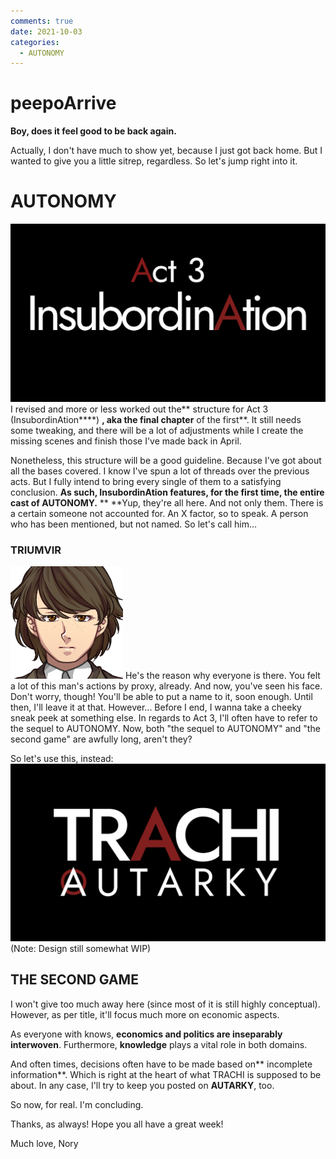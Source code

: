 ```yaml
---
comments: true
date: 2021-10-03
categories:
  - AUTONOMY
---
```


# peepoArrive

**Boy, does it feel good to be back again.**

Actually, I don't have much to show yet, because I just got back home.
But I wanted to give you a little sitrep, regardless.
So let's jump right into it.
# AUTONOMY
![](/assets/blog/images/itch/2021/qUFhgU.png)
I revised and more or less worked out the** structure for Act 3 (InsubordinAtion****) **, aka the final chapter** of the first**.
It still needs some tweaking, and there will be a lot of adjustments while I create the missing scenes and finish those I've made back in April.
<!-- more -->

Nonetheless, this structure will be a good guideline.
Because I've got about all the bases covered.
I know I've spun a lot of threads over the previous acts.
But I fully intend to bring every single of them to a satisfying conclusion.
**As such, InsubordinAtion features, for the first time, the entire cast of AUTONOMY.**
**
**Yup, they're all here.
And not only them.
There is a certain someone not accounted for.
An X factor, so to speak.
A person who has been mentioned, but not named.
So let's call him...

### TRIUMVIR
![](/assets/blog/images/itch/2021/VAXS3M.png)
He's the reason why everyone is there.
You felt a lot of this man's actions by proxy, already.
And now, you've seen his face.
Don't worry, though!
You'll be able to put a name to it, soon enough.
Until then, I'll leave it at that.
However...
Before I end, I wanna take a cheeky sneak peek at something else.
In regards to Act 3, I'll often have to refer to the sequel to AUTONOMY.
Now, both "the sequel to AUTONOMY" and "the second game" are awfully long, aren't they?

So let's use this, instead:
![](/assets/blog/images/itch/2021/JGWz5f.png)(Note: Design still somewhat WIP)

## THE SECOND GAME
I won't give too much away here (since most of it is still highly conceptual).
However, as per title, it'll focus much more on economic aspects.

As everyone with knows, **economics and politics are inseparably interwoven**.
Furthermore, **knowledge** plays a vital role in both domains.

And often times, decisions often have to be made based on** incomplete information**.
Which is right at the heart of what TRACHI is supposed to be about.
In any case, I'll try to keep you posted on **AUTARKY**, too.

So now, for real.
I'm concluding.

Thanks, as always!
Hope you all have a great week!

Much love,
Nory
